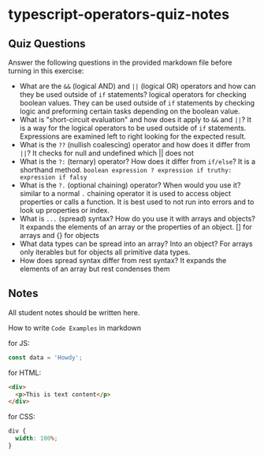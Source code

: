 # typescript-operators-quiz-notes

## Quiz Questions

Answer the following questions in the provided markdown file before turning in this exercise:

- What are the `&&` (logical AND) and `||` (logical OR) operators and how can they be used outside of `if` statements?
  logical operators for checking boolean values. They can be used outside of `if` statements by checking logic and preforming certain tasks depending on the boolean value.
- What is "short-circuit evaluation" and how does it apply to `&&` and `||`?
  It is a way for the logical operators to be used outside of `if` statements. Expressions are examined left to right looking for the expected result.
- What is the `??` (nullish coalescing) operator and how does it differ from `||`?
  It checks for null and undefined which || does not
- What is the `?:` (ternary) operator? How does it differ from `if/else`?
  It is a shorthand method. `boolean expression ? expression if truthy: expression if falsy`
- What is the `?.` (optional chaining) operator? When would you use it?
  similar to a normal `.` chaining operator it is used to access object properties or calls a function. It is best used to not run into errors and to look up properties or index.
- What is `...` (spread) syntax? How do you use it with arrays and objects?
  It expands the elements of an array or the properties of an object. [] for arrays and {} for objects
- What data types can be spread into an array? Into an object?
  For arrays only iterables but for objects all primitive data types.
- How does spread syntax differ from rest syntax?
  It expands the elements of an array but rest condenses them

## Notes

All student notes should be written here.

How to write `Code Examples` in markdown

for JS:

```js
const data = 'Howdy';
```

for HTML:

```html
<div>
  <p>This is text content</p>
</div>
```

for CSS:

```css
div {
  width: 100%;
}
```
